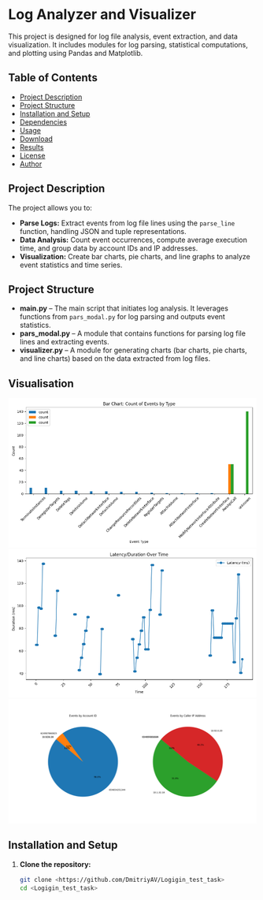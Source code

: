 # Log Analyzer and Visualizer

This project is designed for log file analysis, event extraction, and data visualization. It includes modules for log parsing, statistical computations, and plotting using Pandas and Matplotlib.

## Table of Contents

- [Project Description](#project-description)
- [Project Structure](#project-structure)
- [Installation and Setup](#installation-and-setup)
- [Dependencies](#dependencies)
- [Usage](#usage)
- [Download](#download)
- [Results](#results)
- [License](#license)
- [Author](#author)

## Project Description

The project allows you to:
- **Parse Logs:** Extract events from log file lines using the `parse_line` function, handling JSON and tuple representations.
- **Data Analysis:** Count event occurrences, compute average execution time, and group data by account IDs and IP addresses.
- **Visualization:** Create bar charts, pie charts, and line graphs to analyze event statistics and time series.

## Project Structure

- **main.py** – The main script that initiates log analysis. It leverages functions from `pars_modal.py` for log parsing and outputs event statistics.
- **pars_modal.py** – A module that contains functions for parsing log file lines and extracting events.
- **visualizer.py** – A module for generating charts (bar charts, pie charts, and line charts) based on the data extracted from log files.

## Visualisation

![Bar Chart](./bar_chart.png)
![Line Chart](./line_chart.png)
![Pie Chart](./pie_chart.png)

## Installation and Setup

1. **Clone the repository:**
   ```bash
   git clone <https://github.com/DmitriyAV/Logigin_test_task>
   cd <Logigin_test_task>

